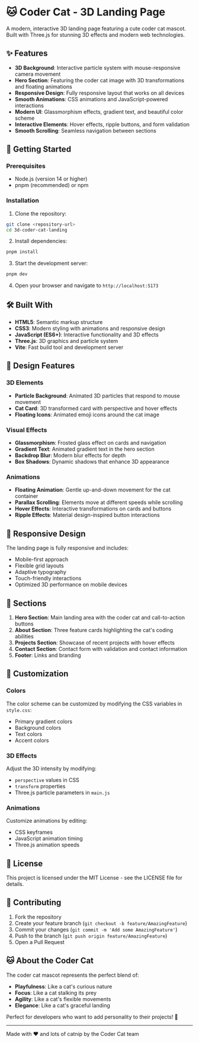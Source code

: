 # 🐱 Coder Cat - 3D Landing Page

A modern, interactive 3D landing page featuring a cute coder cat mascot. Built with Three.js for stunning 3D effects and modern web technologies.

## ✨ Features

- **3D Background**: Interactive particle system with mouse-responsive camera movement
- **Hero Section**: Featuring the coder cat image with 3D transformations and floating animations
- **Responsive Design**: Fully responsive layout that works on all devices
- **Smooth Animations**: CSS animations and JavaScript-powered interactions
- **Modern UI**: Glassmorphism effects, gradient text, and beautiful color scheme
- **Interactive Elements**: Hover effects, ripple buttons, and form validation
- **Smooth Scrolling**: Seamless navigation between sections

## 🚀 Getting Started

### Prerequisites

- Node.js (version 14 or higher)
- pnpm (recommended) or npm

### Installation

1. Clone the repository:
```bash
git clone <repository-url>
cd 3d-coder-cat-landing
```

2. Install dependencies:
```bash
pnpm install
```

3. Start the development server:
```bash
pnpm dev
```

4. Open your browser and navigate to `http://localhost:5173`

## 🛠️ Built With

- **HTML5**: Semantic markup structure
- **CSS3**: Modern styling with animations and responsive design
- **JavaScript (ES6+)**: Interactive functionality and 3D effects
- **Three.js**: 3D graphics and particle system
- **Vite**: Fast build tool and development server

## 🎨 Design Features

### 3D Elements
- **Particle Background**: Animated 3D particles that respond to mouse movement
- **Cat Card**: 3D transformed card with perspective and hover effects
- **Floating Icons**: Animated emoji icons around the cat image

### Visual Effects
- **Glassmorphism**: Frosted glass effect on cards and navigation
- **Gradient Text**: Animated gradient text in the hero section
- **Backdrop Blur**: Modern blur effects for depth
- **Box Shadows**: Dynamic shadows that enhance 3D appearance

### Animations
- **Floating Animation**: Gentle up-and-down movement for the cat container
- **Parallax Scrolling**: Elements move at different speeds while scrolling
- **Hover Effects**: Interactive transformations on cards and buttons
- **Ripple Effects**: Material design-inspired button interactions

## 📱 Responsive Design

The landing page is fully responsive and includes:
- Mobile-first approach
- Flexible grid layouts
- Adaptive typography
- Touch-friendly interactions
- Optimized 3D performance on mobile devices

## 🎯 Sections

1. **Hero Section**: Main landing area with the coder cat and call-to-action buttons
2. **About Section**: Three feature cards highlighting the cat's coding abilities
3. **Projects Section**: Showcase of recent projects with hover effects
4. **Contact Section**: Contact form with validation and contact information
5. **Footer**: Links and branding

## 🔧 Customization

### Colors
The color scheme can be customized by modifying the CSS variables in `style.css`:
- Primary gradient colors
- Background colors
- Text colors
- Accent colors

### 3D Effects
Adjust the 3D intensity by modifying:
- `perspective` values in CSS
- `transform` properties
- Three.js particle parameters in `main.js`

### Animations
Customize animations by editing:
- CSS keyframes
- JavaScript animation timing
- Three.js animation speeds

## 📄 License

This project is licensed under the MIT License - see the LICENSE file for details.

## 🤝 Contributing

1. Fork the repository
2. Create your feature branch (`git checkout -b feature/AmazingFeature`)
3. Commit your changes (`git commit -m 'Add some AmazingFeature'`)
4. Push to the branch (`git push origin feature/AmazingFeature`)
5. Open a Pull Request

## 🐱 About the Coder Cat

The coder cat mascot represents the perfect blend of:
- **Playfulness**: Like a cat's curious nature
- **Focus**: Like a cat stalking its prey
- **Agility**: Like a cat's flexible movements
- **Elegance**: Like a cat's graceful landing

Perfect for developers who want to add personality to their projects! 🐾

---

Made with ❤️ and lots of catnip by the Coder Cat team 